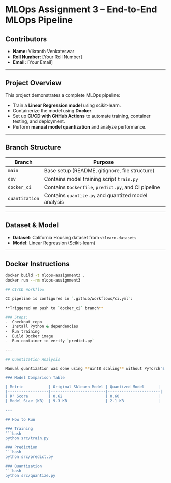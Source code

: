 # MLOps Assignment 3 – End-to-End MLOps Pipeline

## Contributors
- **Name:** Vikranth Venkateswar
- **Roll Number:** [Your Roll Number]
- **Email:** [Your Email]

---

## Project Overview

This project demonstrates a complete MLOps pipeline:
- Train a **Linear Regression model** using scikit-learn.
- Containerize the model using **Docker**.
- Set up **CI/CD with GitHub Actions** to automate training, container testing, and deployment.
- Perform **manual model quantization** and analyze performance.

---

## Branch Structure

| Branch         | Purpose                                                    |
|----------------|------------------------------------------------------------|
| `main`         | Base setup (README, gitignore, file structure)             |
| `dev`          | Contains model training script `train.py`                  |
| `docker_ci`    | Contains `Dockerfile`, `predict.py`, and CI pipeline       |
| `quantization` | Contains `quantize.py` and quantized model analysis        |

---

## Dataset & Model

- **Dataset**: California Housing dataset from `sklearn.datasets`
- **Model**: Linear Regression (Scikit-learn)

---

## Docker Instructions

```bash
docker build -t mlops-assignment3 .
docker run --rm mlops-assignment3

## CI/CD Workflow

CI pipeline is configured in `.github/workflows/ci.yml`:

**Triggered on push to `docker_ci` branch**

### Steps:
-  Checkout repo
-  Install Python & dependencies
-  Run training
-  Build Docker image
-  Run container to verify `predict.py`

---

## Quantization Analysis

Manual quantization was done using **uint8 scaling** without PyTorch's built-in tools.

### Model Comparison Table

| Metric           | Original Sklearn Model | Quantized Model      |
|------------------|------------------------|-----------------------|
| R² Score         | 0.62                   | 0.60                 |
| Model Size (KB)  | 9.3 KB                 | 2.1 KB               |

---

## How to Run

### Training
```bash
python src/train.py

### Prediction
```bash
python src/predict.py

### Quantization
```bash
python src/quantize.py